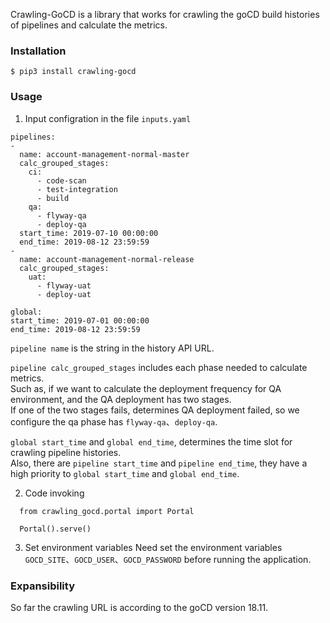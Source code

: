 Crawling-GoCD is a library that works for crawling the goCD build histories of pipelines and calculate the metrics.

### Installation
```
$ pip3 install crawling-gocd
```

### Usage
1. Input configration in the file `inputs.yaml`
  ```
pipelines:
  - 
    name: account-management-normal-master
    calc_grouped_stages: 
      ci:
        - code-scan
        - test-integration
        - build
      qa:
        - flyway-qa
        - deploy-qa
    start_time: 2019-07-10 00:00:00
    end_time: 2019-08-12 23:59:59
  - 
    name: account-management-normal-release
    calc_grouped_stages: 
      uat:
        - flyway-uat
        - deploy-uat

global:
  start_time: 2019-07-01 00:00:00
  end_time: 2019-08-12 23:59:59
```

  `pipeline name` is the string in the history API URL.  


  `pipeline calc_grouped_stages` includes each phase needed to calculate metrics.  
  Such as, if we want to calculate the deployment frequency for QA environment, and the QA deployment has two stages.  
  If one of the two stages fails, determines QA deployment failed, so we configure the qa phase has `flyway-qa`、`deploy-qa`.


  `global start_time` and `global end_time`, determines the time slot for crawling pipeline histories.  
  Also, there are `pipeline start_time` and `pipeline end_time`, they have a high priority to `global start_time` and `global end_time`.  

2. Code invoking
  ```
    from crawling_gocd.portal import Portal
    
    Portal().serve()
  ```
3. Set environment variables 
  Need set the environment variables `GOCD_SITE`、`GOCD_USER`、`GOCD_PASSWORD` before running the application.


### Expansibility
So far the crawling URL is according to the goCD version 18.11.  

